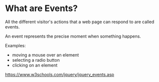 # What are Events?

All the different visitor's actions that a web page can respond to are called events.

An event represents the precise moment when something happens.

Examples:

- moving a mouse over an element
- selecting a radio button
- clicking on an element

https://www.w3schools.com/jquery/jquery_events.asp

